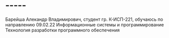 # -----
Барейша Алекандр Владимирович, студент гр. К-ИСП-221, обучаюсь по направлению 09.02.22 Информационные системы и программирование
Технология разработки программного обеспечения
